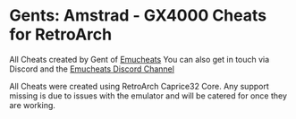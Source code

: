# Gents: Amstrad - GX4000 Cheats for RetroArch

All Cheats created by Gent of [Emucheats](https://emucheats.emulation64.com/)
You can also get in touch via Discord and the [Emucheats Discord Channel](https://discord.gg/aEEtyj6)

All Cheats were created using RetroArch Caprice32 Core. Any support missing is due to issues with the emulator and will be catered for once they are working.